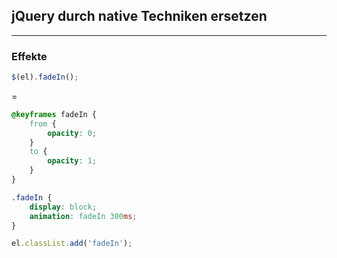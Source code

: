 ## jQuery durch native Techniken ersetzen
---
### Effekte

```js
$(el).fadeIn();
```
=
```css
@keyframes fadeIn {
	from {
		opacity: 0;
	}
	to {
		opacity: 1;
	}
}

.fadeIn {
	display: block;
	animation: fadeIn 300ms;
}
```
```js
el.classList.add('fadeIn');
```